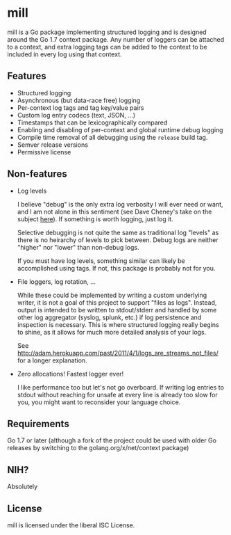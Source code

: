 # mill

mill is a Go package implementing structured logging and is designed around the
Go 1.7 context package.  Any number of loggers can be attached to a context, and
extra logging tags can be added to the context to be included in every log using
that context.

## Features

* Structured logging
* Asynchronous (but data-race free) logging
* Per-context log tags and tag key/value pairs
* Custom log entry codecs (text, JSON, ...)
* Timestamps that can be lexicographically compared
* Enabling and disabling of per-context and global runtime debug logging
* Compile time removal of all debugging using the `release` build tag.
* Semver release versions
* Permissive license

## Non-features

* Log levels

  I believe "debug" is the only extra log verbosity I will ever need or want,
  and I am not alone in this sentiment (see Dave Cheney's take on the subject
  [here](https://dave.cheney.net/2015/11/05/lets-talk-about-logging)).  If
  something is worth logging, just log it.

  Selective debugging is not quite the same as traditional log "levels" as there
  is no heirarchy of levels to pick between.  Debug logs are neither
  "higher" nor "lower" than non-debug logs.

  If you must have log levels, something similar can likely be accomplished
  using tags.  If not, this package is probably not for you.

* File loggers, log rotation, ...

  While these could be implemented by writing a custom underlying writer, it is
  not a goal of this project to support "files as logs".  Instead, output is
  intended to be written to stdout/stderr and handled by some other log
  aggregator (syslog, splunk, etc.) if log persistence and inspection is
  necessary.  This is where structured logging really begins to shine, as it
  allows for much more detailed analysis of your logs.

  See http://adam.herokuapp.com/past/2011/4/1/logs_are_streams_not_files/ for a
  longer explanation.

* Zero allocations! Fastest logger ever!

  I like performance too but let's not go overboard.  If writing log entries to
  stdout without reaching for unsafe at every line is already too slow for you,
  you might want to reconsider your language choice.

## Requirements

Go 1.7 or later (although a fork of the project could be used with older Go
releases by switching to the golang.org/x/net/context package)

## NIH?

Absolutely

## License

mill is licensed under the liberal ISC License.
